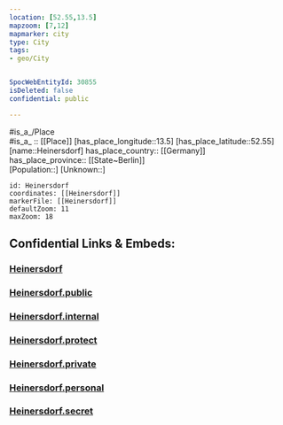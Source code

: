 ```yaml
---
location: [52.55,13.5] 
mapzoom: [7,12] 
mapmarker: city 
type: City
tags:
- geo/City


SpocWebEntityId: 30855
isDeleted: false
confidential: public

---
```

#is_a_/Place  
#is_a_ :: [[Place]] 
[has_place_longitude::13.5] 
[has_place_latitude::52.55] 
[name::Heinersdorf] 
has_place_country:: [[Germany]]  
has_place_province:: [[State~Berlin]]  
[Population::] 
[Unknown::] 


```leaflet
id: Heinersdorf
coordinates: [[Heinersdorf]] 
markerFile: [[Heinersdorf]] 
defaultZoom: 11 
maxZoom: 18
```


## Confidential Links & Embeds: 

### [Heinersdorf](/_Standards/Earth/Continent/Europe/Europe~Central/Germany/Germany~West/State~Berlin/cities~Berlin/Heinersdorf.md) 

### [Heinersdorf.public](/_public/Earth/Continent/Europe/Europe~Central/Germany/Germany~West/State~Berlin/cities~Berlin/Heinersdorf.public.md) 

### [Heinersdorf.internal](/_internal/Earth/Continent/Europe/Europe~Central/Germany/Germany~West/State~Berlin/cities~Berlin/Heinersdorf.internal.md) 

### [Heinersdorf.protect](/_protect/Earth/Continent/Europe/Europe~Central/Germany/Germany~West/State~Berlin/cities~Berlin/Heinersdorf.protect.md) 

### [Heinersdorf.private](/_private/Earth/Continent/Europe/Europe~Central/Germany/Germany~West/State~Berlin/cities~Berlin/Heinersdorf.private.md) 

### [Heinersdorf.personal](/_personal/Earth/Continent/Europe/Europe~Central/Germany/Germany~West/State~Berlin/cities~Berlin/Heinersdorf.personal.md) 

### [Heinersdorf.secret](/_secret/Earth/Continent/Europe/Europe~Central/Germany/Germany~West/State~Berlin/cities~Berlin/Heinersdorf.secret.md)

